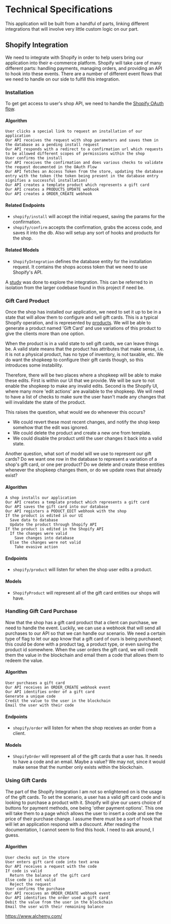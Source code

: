 # Technical Specifications
This application will be built from a handful of parts, linking different integrations that will involve very little custom logic on our part.

## Shopify Integration
We need to integrate with Shopify in order to help users bring our application into their e-commerce platform. Shopify will take care of many different parts: handling payments, managing orders, and providing an API to hook into these events. There are a number of different event flows that we need to handle on our side to fulfill this integration.

### Installation
To get get access to user's shop API, we need to handle the [Shopify OAuth flow](https://shopify.dev/apps/auth/oauth).

#### Algorithm
```
User clicks a special link to request an installation of our application
Our API receives the request with shop parameters and saves them in the database as a pending install request
Our API responds with a redirect to a confirmation url which requests to be allowed different scopes of permissions within the shop
User confirms the install
Our API receives the confirmation and does various checks to validate the request documented in the OAuth Flow
Our API fetches an Access Token from the store, updating the database entry with the token (the token being present in the database entry signifies a successful installation)
Our API creates a template product which represents a gift card
Our API creates a PRODUCTS_UPDATE webhook
Our API creates a ORDER_CREATE webhook
```

#### Related Endpoints
- `shopify/install` will accept the initial request, saving the params for the confirmation.
- `shopify/confirm` accepts the confirmation, grabs the access code, and saves it into the db. Also will setup any sort of hooks and products for the shop.

#### Related Models
- `ShopifyIntegration` defines the database entity for the installation request. It contains the shops access token that we need to use Shopify's API.

A [study](https://github.com/HGHimself/rust-oauth2-study) was done to explore the integration. This can be referred to in isolation from the larger codebase found in this project if need be.

### Gift Card Product
Once the shop has installed our application, we need to set it up to be in a state that will allow them to configure and sell gift cards. This is a typical Shopify operation, and is represented by [products](https://shopify.dev/api/admin/rest/reference/products/product). We will be able to generate a product named 'Gift Card' and use variations of this product to give the clients more than one option.

When the product is in a valid state to sell gift cards, we can leave things be. A valid state means that the product has attributes that make sense, i.e. it is not a physical product, has no type of inventory, is not taxable, etc. We do want the shopkeep to configure their gift cards though, so this introduces some instability.

Therefore, there will be two places where a shopkeep will be able to make these edits. First is within our UI that we provide. We will be sure to not enable the shopkeep to make any invalid edits. Second is the Shopify UI, where many more 'edit actions' are available to the shopkeep. We will need to have a list of checks to make sure the user hasn't made any changes that will invalidate the state of the product.

This raises the question, what would we do whenever this occurs?
- We could revert these most recent changes, and notify the shop keep somehow that the edit was ignored.
- We could delete the product and create a new one from template.
- We could disable the product until the user changes it back into a valid state.

Another question, what sort of model will we use to represent our gift cards? Do we want one row in the database to represent a variation of a shop's gift card, or one per product? Do we delete and create these entities whenever the shopkeep changes them, or do we update rows that already exist?

#### Algorithm
```
A shop installs our application
Our API creates a template product which represents a gift card
Our API saves the gift card into our database
Our API registers a PODUCT_EDIT webhook with the shop
If the product is edited in our UI
  Save data to database
  Update the product through Shopify API
If the product is edited in the Shopify API
  If the changes were valid
    Save changes into database
  Else the changes were not valid
    Take evasive action
```
#### Endpoints
- `shopify/product` will listen for when the shop user edits a product.

#### Models
- `ShopifyProduct` will represent all of the gift card entities our shops will have.

### Handling Gift Card Purchase
Now that the shop has a gift card product that a client can purchase, we need to handle the event. Luckily, we can use a webhook that will send all purchases to our API so that we can handle our scenario. We need a certain type of flag to let our app know that a gift card of ours is being purchased; this could be done with a product tag, a product type, or even saving the product id somewhere. When the user orders the gift card, we will credit them the value in the blockchain and email them a code that allows them to redeem the value.
#### Algorithm
```
User purchases a gift card
Our API receives an ORDER_CREATE webhook event
Our API identifies order of a gift card
Generate a unique code
Credit the value to the user in the blockchain
Email the user with their code
```
#### Endpoints
- `shopify/order` will listen for when the shop receives an order from a client.

#### Models
- `ShopifyOrder` will represent all of the gift cards that a user has. It needs to have a code and an email. Maybe a value? We may not, since it would make sense that the number only exists within the blockchain.

### Using Gift Cards
The part of the Shopify Integration I am not so enlightened on is the usage of the gift cards. To set the scenario, a user has a valid gift card code and is looking to purchase a product with it. Shopify will give our users choice of buttons for payment methods, one being 'other payment options'. This one will take them to a page which allows the user to insert a code and see the price of their purchase change. I assume there must be a sort of hook that will let an application respond with a discount. After reading the documentation, I cannot seem to find this hook. I need to ask around, I guess.

#### Algorithm
```
User checks out in the store
User enters gift card code into text area
Our API receives a request with the code
If code is valid
  Return the balance of the gift card
Else code is not valid
  Reject the request
User confirms the purchase
Our API receives an ORDER_CREATE webhook event
Our API identifies the order used a gift card
Debit the value from the user in the blockchain
Email the user with their remaining balance
```

https://www.alchemy.com/
